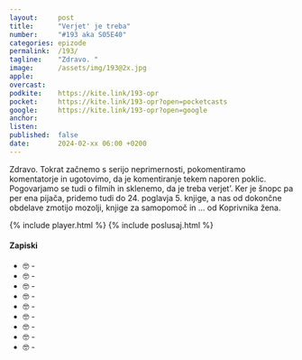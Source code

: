 ```yaml
---
layout: 	post
title:  	"Verjet' je treba"
number: 	"#193 aka S05E40"
categories:	epizode
permalink:	/193/
tagline: 	"Zdravo. "
image:		/assets/img/193@2x.jpg
apple:		
overcast:	
podkite:	https://kite.link/193-opr
pocket:		https://kite.link/193-opr?open=pocketcasts
google:		https://kite.link/193-opr?open=google
anchor:		
listen:		
published:	false
date: 		2024-02-xx 06:00 +0200
---
```


Zdravo. Tokrat začnemo s serijo neprimernosti, pokomentiramo komentatorje in ugotovimo, da je komentiranje tekem naporen poklic. Pogovarjamo se tudi o filmih in sklenemo, da je treba verjet’. Ker je šnopc pa per ena pijača, pridemo tudi do 24. poglavja 5. knjige, a nas od dokončne obdelave zmotijo mozolji, knjige za samopomoč in … od Koprivnika žena. 

{% include player.html %}
{% include poslusaj.html %}

<!--break-->

#### Zapiski

- 🤓 []() - 
- 🤓 []() - 
- 🤓 []() - 
- 🤓 []() - 
- 🤓 []() - 
- 🤓 []() - 
- 🤓 []() - 
- 🤓 []() - 
- 🤓 []() - 